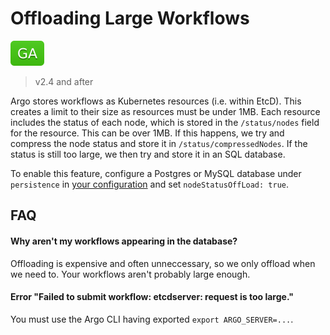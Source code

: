 # Offloading Large Workflows

![GA](assets/ga.svg)

> v2.4 and after

Argo stores workflows as Kubernetes resources (i.e. within EtcD). This creates a limit to their size as resources must be under 1MB. Each resource includes the status of each node, which is stored in the `/status/nodes` field for the resource. This can be over 1MB. If this happens, we try and compress the node status and store it in `/status/compressedNodes`. If the status is still too large, we then try and store it in an SQL database. 

To enable this feature, configure a Postgres or MySQL database under `persistence` in [your configuration](workflow-controller-configmap.yaml) and set `nodeStatusOffLoad: true`.

## FAQ

#### Why aren't my workflows appearing in the database? 

Offloading is expensive and often unneccessary, so we only offload when we need to. Your workflows aren't probably large enough.


#### Error "Failed to submit workflow: etcdserver: request is too large."

You must use the Argo CLI having exported `export ARGO_SERVER=...`.
